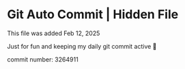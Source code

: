# Git Auto Commit | Hidden File

This file was added Feb 12, 2025

Just for fun and keeping my daily git commit active 🤪

commit number: 3264911
